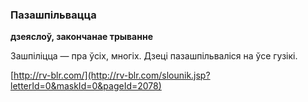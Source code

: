 ### Пазашпільвацца
**дзеяслоў, закончанае трыванне**

Зашпіліцца — пра ўсіх, многіх. Дзеці пазашпільваліся на ўсе гузікі.

<a rel="author">[http://rv-blr.com/](http://rv-blr.com/slounik.jsp?letterId=0&maskId=0&pageId=2078)</a>
